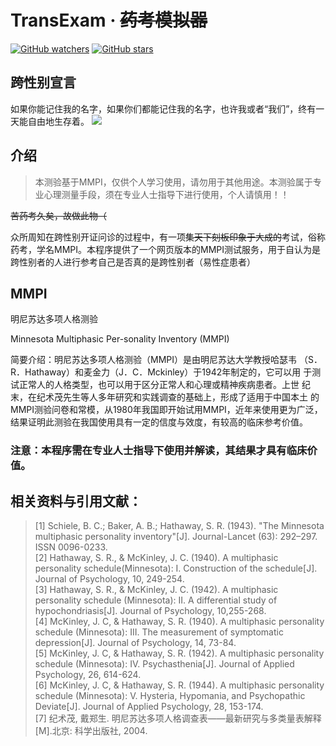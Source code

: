 # TransExam · ~~药考模拟器~~

[![GitHub watchers](https://img.shields.io/github/watchers/moozae/TransExam.svg?style=social&label=Watch)](https://github.com/moozae/TransExam)
[![GitHub stars](https://img.shields.io/github/stars/moozae/TransExam.svg?style=social&label=Stars)](https://github.com/moozae/TransExam)

## 跨性别宣言
 如果你能记住我的名字，如果你们都能记住我的名字，也许我或者“我们”，终有一天能自由地生存着。
 ![](https://flagemoji.com/wp-content/uploads/2020/12/Transgender_Pride_flag.svg)

## 介绍 

> 本测验基于MMPI，仅供个人学习使用，请勿用于其他用途。本测验属于专业心理测量手段，须在专业人士指导下进行使用，个人请慎用！！

  ~~苦药考久矣，故做此物（~~

  众所周知在跨性别开证问诊的过程中，有一项~~集天下刻板印象于大成的~~考试，俗称药考，学名MMPI。本程序提供了一个网页版本的MMPI测试服务，用于自认为是跨性别者的人进行参考自己是否真的是跨性别者（易性症患者）

## MMPI
 明尼苏达多项人格测验

 Minnesota Multiphasic Per-sonality Inventory (MMPI)

 简要介绍：明尼苏达多项人格测验（MMPI）是由明尼苏达大学教授哈瑟韦 （S．R．Hathaway）和麦金力（J．C．Mckinley）于1942年制定的，它可以用 于测试正常人的人格类型，也可以用于区分正常人和心理或精神疾病患者。上世 纪末，在纪术茂先生等人多年研究和实践调查的基础上，形成了适用于中国本土 的MMPI测验问卷和常模，从1980年我国即开始试用MMPI，近年来使用更为广泛， 结果证明此测验在我国使用具有一定的信度与效度，有较高的临床参考价值。

### 注意：本程序需在专业人士指导下使用并解读，其结果才具有临床价值。  

## 相关资料与引用文献：

>[1] Schiele, B. C.; Baker, A. B.; Hathaway, S. R. (1943). "The Minnesota multiphasic personality inventory"[J]. Journal-Lancet (63): 292–297. ISSN 0096-0233.<br>
>[2] Hathaway, S. R., & McKinley, J. C. (1940). A multiphasic personality schedule(Minnesota): I. Construction of the schedule[J]. Journal of Psychology, 10, 249-254.<br>
>[3] Hathaway, S. R., & McKinley, J. C. (1942). A multiphasic personality schedule (Minnesota): II. A differential study of hypochondriasis[J]. Journal of Psychology, 10,255-268.<br>
>[4] McKinley, J. C, & Hathaway, S. R. (1940). A multiphasic personality schedule (Minnesota): III. The measurement of symptomatic depression[J]. Journal of Psychology, 14, 73-84.<br>
>[5] McKinley, J. C, & Hathaway, S. R. (1942). A multiphasic personality schedule (Minnesota): IV. Psychasthenia[J]. Journal of Applied Psychology, 26, 614-624.<br>
>[6] McKinley, J. C, & Hathaway, S. R. (1944). A multiphasic personality schedule (Minnesota): V. Hysteria, Hypomania, and Psychopathic Deviate[J]. Journal of Applied Psychology, 28, 153-174.<br>
>[7] 纪术茂, 戴郑生. 明尼苏达多项人格调查表——最新研究与多类量表解释[M].北京: 科学出版社, 2004.  
